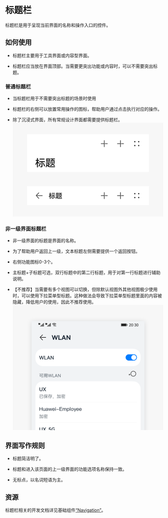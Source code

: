 # 标题栏


标题栏是用于呈现当前界面的名称和操作入口的控件。


## 如何使用

- 标题栏主要用于工具界面或内容型界面。

- 标题栏应当放在界面顶部。当需要更突出功能或内容时，可以不需要突出标题。


### 普通标题栏

- 当标题栏用于不需要突出标题的场景时使用


- 标题栏的右侧可以放置常用操作的图标，帮助用户通过点击执行对应的操作。

- 除了沉浸式界面，所有常规设计界面都需要提供标题栏。
  ![appbar_sub_3](figures/appbar_sub_3.png)


### 非一级界面标题栏

- 非一级界面的标题是界面的名称。

- 为了帮助用户返回上一级，文本标题左侧需要提供一个返回按钮。

- 右侧功能图标0-3个。

- 主标题+子标题可选，双行标题中的第二行标题，用于对第一行标题进行辅助说明。

- 【不推荐】当需要有多个视图可以切换，但除默认视图外其他视图极少使用时，可以使用下拉菜单型标题。这种做法会导致下拉菜单型标题里面的内容被隐藏，降低用户的使用，因此不推荐使用。
  ![app_bar_1_copy_3备份_2](figures/app_bar_1_copy_3备份_2.png)


## 界面写作规则

- 标题简洁明了。

- 标题和进入该页面的上一级界面的功能选项名称保持一致。

- 无标点，以名词短语为主。


## 资源

标题栏相关的开发文档详见基础组件[“Navigation”](https://gitee.com/openharmony/docs/blob/master/zh-cn/application-dev/reference/arkui-ts/ts-basic-components-navigation.md)。
